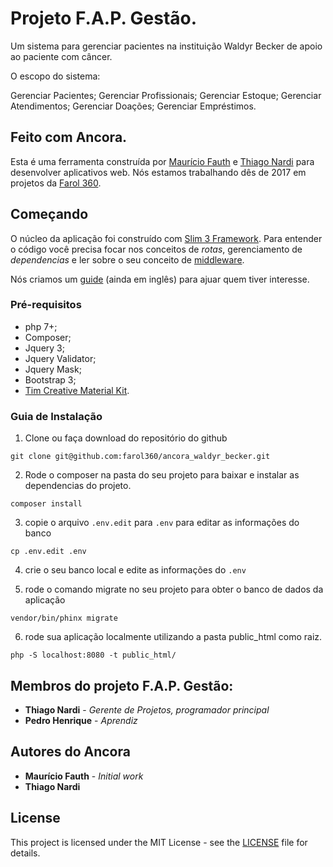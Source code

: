 # Projeto  F.A.P. Gestão.

Um sistema para gerenciar pacientes na instituição Waldyr Becker de apoio ao paciente com câncer.

O escopo do sistema:

Gerenciar Pacientes;
Gerenciar Profissionais;
Gerenciar Estoque;
Gerenciar Atendimentos;
Gerenciar Doações;
Gerenciar Empréstimos.

## Feito com Ancora.

Esta é uma ferramenta construída por [Maurício Fauth](https://github.com/mauriciofauth) e [Thiago Nardi](https://github.com/thnardi) para desenvolver aplicativos web. Nós estamos trabalhando dês de 2017 em projetos da [Farol 360](https://farol360.com.br).

## Começando

O núcleo da aplicação foi construído com [Slim 3 Framework](https://www.slimframework.com). Para entender o código você precisa focar nos conceitos de *rotas*, gerenciamento de *dependencias* e ler sobre o seu conceito de [middleware](https://www.slimframework.com/docs/v3/concepts/middleware.html).

Nós criamos um [guide](https://github.com/thnardi/ancora/blob/master/GUIDE.md) (ainda em inglês) para ajuar quem tiver interesse.

### Pré-requisitos

 - php 7+;
 - Composer;
 - Jquery 3;
 - Jquery Validator;
 - Jquery Mask;
 - Bootstrap 3;
 - [Tim Creative Material Kit](https://github.com/creativetimofficial/material-dashboard).


### Guia de Instalação

1) Clone ou faça download do repositório do github
```
git clone git@github.com:farol360/ancora_waldyr_becker.git
```
2) Rode o composer na pasta do seu projeto para baixar e instalar as dependencias do projeto.
```
composer install
```
3) copie o arquivo `.env.edit` para `.env` para editar as informações do banco
```
cp .env.edit .env
```
4) crie o seu banco local e edite as informações do `.env`

5) rode o comando migrate no seu projeto para obter o banco de dados da aplicação
```
vendor/bin/phinx migrate
```
6) rode sua aplicação localmente utilizando a pasta public_html como raiz.
```
php -S localhost:8080 -t public_html/
```
## Membros do projeto F.A.P. Gestão:

- **Thiago Nardi** - *Gerente de Projetos, programador principal*
- **Pedro Henrique** - *Aprendiz*

## Autores do Ancora

- **Maurício Fauth** - *Initial work*
- **Thiago Nardi**

## License

This project is licensed under the MIT License - see the [LICENSE](https://github.com/thnardi/ancora/blob/master/LICENSE) file for details.

